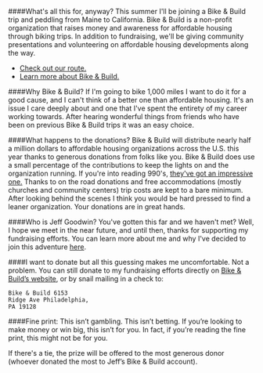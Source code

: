 ####What's all this for, anyway?
This summer I'll be joining a Bike &
Build trip and peddling from Maine to California.  Bike & Build is a non-profit
organization that raises money and awareness for affordable housing through
biking trips.  In addition to fundraising, we'll be giving community
presentations and volunteering on affordable housing developments along the
way.

 * <a href=http://www.bikeandbuild.org/cms/content/view/118/278/>Check out our
route. </a>
 * <a href=http://www.bikeandbuild.org/cms/content/view/32/49/>Learn more about
Bike & Build.</a> 


####Why Bike & Build?
If I'm going to bike 1,000 miles I want to do it for a good cause, and I can't think of a better one than affordable
housing.   It's an issue I care deeply about and one that I've spent the
entirety of my career working towards.  After hearing wonderful things from
friends who have been on previous Bike & Build trips it was an easy choice.   


####What happens to the donations?
Bike & Build will distribute
nearly half a million dollars to affordable housing organizations across the
U.S. this year thanks to generous donations from folks like you.  Bike & Build
does use a small percentage of the contributions to keep the lights on and the
organization running.  If you're into reading 990's, <a
href=http://www.bikeandbuild.org/cms/content/view/9184/368/> they've got an
impressive one.</a>   Thanks to on the road donations and free accommodations
(mostly churches and community centers) trip costs are kept to a bare minimum.
After looking behind the scenes I think you would be hard pressed to find a
leaner organization.  Your donations are in great hands. 

####Who is Jeff Goodwin?
You've gotten this far and we haven't met?
Well, I hope we meet in the near future, and until then,
thanks for supporting my fundraising efforts.  You can learn more about me and
why I've decided to join this adventure <a href="http://bikeandbuild.org/rider/7212">here</a>.

####I want to donate but all this guessing makes me uncomfortable.
Not a problem.  You can still donate to my fundraising efforts directly on
<a href="http://www.bikeandbuild.org/cms/component/option,com_wrapper/Itemid,118/?item_name_1=7212">Bike &amp; Build&rsquo;s website</a>, or by snail mailing in a check to: 

    Bike & Build 6153
    Ridge Ave Philadelphia,
    PA 19128

####Fine print: 
This isn&rsquo;t gambling. This isn&rsquo;t betting. If you&rsquo;re looking to make money or win big, this isn&rsquo;t for you. In fact, if you&rsquo;re reading the fine print, this might not be for you.

If there's a tie, the prize will be offered to the most generous donor (whoever donated the most to Jeff&rsquo;s Bike  &amp; Build account).

